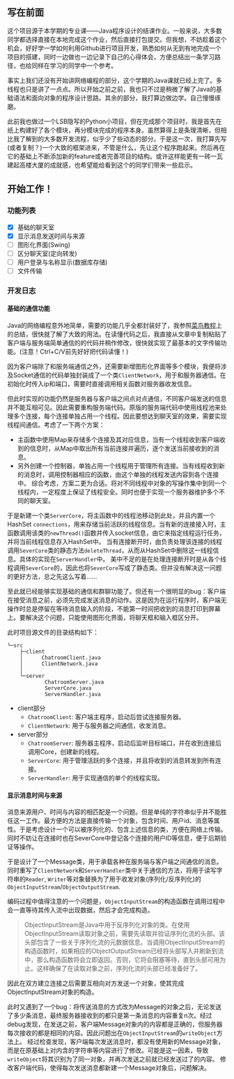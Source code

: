 ## 写在前面
这个项目源于本学期的专业课——Java程序设计的结课作业。一般来说，大多数同学都选择直接在本地完成这个作业，然后直接打包提交。但我想，不妨趁着这个机会，好好学一学如何利用Github进行项目开发，熟悉如何从无到有地完成一个项目的搭建，同时一边做也一边记录下自己的心得体会，方便总结出一条学习路径，也给同样在学习的同学中一个参考。

事实上我们还没有开始讲网络编程的部分，这个学期的Java课就已经上完了。多线程也只是讲了一点点。所以开始之前之前，我也只不过是稍微了解了Java的基础语法和面向对象的程序设计思路。其余的部分，我打算边做边学。自己慢慢琢磨。

此前我也做过一个LSB隐写的Python小项目，但在完成那个项目时，我是首先在纸上构建好了各个模块，再分模块完成的程序本身。虽然算得上是条理清晰，但相比我了解到的大多数开发流程，似乎少了些动态的部分。于是这一次，我打算先写(或者复制？)一个大致的框架进来，不管是什么，先让这个程序跑起来。然后再在它的基础上不断添加新的feature或者完善项目的结构。或许这样能更有一砖一瓦建起高楼大厦的成就感，也希望能给看到这个的同学们带来一些启示。

## 开始工作！

### 功能列表
- [x] 基础的聊天室
- [x] 显示消息发送时间与来源
- [ ] 图形化界面(Swing)
- [ ] 区分聊天室(定向转发)
- [ ] 用户登录与名称显示(数据库存储)
- [ ] 文件传输

### 开发日志
#### 基础的通信功能
Java的网络编程意外地简单，需要的功能几乎全都封装好了，我参照[菜鸟教程](https://www.runoob.com/java/java-networking.html)上的总结，很快就了解了大致的用法。在读懂代码之后，我直接从文章中复制粘贴了客户端与服务端简单通信的的代码并稍作修改，很快就实现了最基本的文字传输功能。(注意！Ctrl+C/V前先好好把代码读懂！)

因为客户端除了和服务端通信之外，还需要新增图形化界面等多个模块，我便将涉及Socket通信的代码单独封装成了一个类`ClientNetwork`，用于和服务器通信。在初始化时传入ip和端口，需要时直接调用相关函数对服务器收发信息。

但此时实现的功能仍然是服务器与客户端之间点对点通信，不同客户端发送的信息并不能互相可见。因此需要重构服务端代码。原版的服务端代码中使用线程池来处理多个连接，每个连接单独占用一个线程。因此要想达到聊天室的效果，需要实现线程间通信。考虑了一下两个方案：
- 主函数中使用Map来存储多个连接及其对应信息，当有一个线程收到客户端收到的信息时，从Map中取出所有当前连接并遍历，逐个发送当前接收到的消息。
- 另外创建一个控制器，单独占用一个线程用于管理所有连接。当有线程收到新的消息时，调用控制器相应的函数，由这个单独的线程发送内容到各个连接中。
综合考虑，方案二更为合适。将对不同线程中对象的写操作集中到同一个线程内，一定程度上保证了线程安全。同时也便于实现一个服务器维护多个不同的聊天室。

于是新建一个类`ServerCore`，将主函数中的线程池移动到此处，并且内置一个HashSet `connections`，用来存储当前活跃的线程信息。当有新的连接接入时，主函数调用该类的`newThread()`函数并传入socket信息，由它来指定线程运行任务，并将当前线程信息存入HashSet中。
当有连接断开时，由负责处理该连接的线程调用`SeverCore`类的静态方法`deleteThread`，从而从HashSet中删除这一线程信息。具体的实现在`ServerHandler`中。
美中不足的是在处理连接断开时是从各个线程调用`SeverCore`的，因此也将`SeverCore`写成了静态类。但并没有解决这一问题的更好方法，总之先这么写着……

至此就已经能够实现基础的通信和群聊功能了。但还有一个很明显的bug：客户端在接受消息之前，必须先完成发送消息的动作。这是因为在运行程序时，客户端无操作时总是停留在等待消息输入的阶段，不能第一时间把收到的消息打印到屏幕上。要解决这个问题，只能使用图形化界面，将聊天框和输入框区分开。

此时项目源文件的目录结构如下：
```
└─src
    ├─client
    │      ChatroomClient.java
    │      ClientNetwork.java
    │      
    └─server
            ChatroomServer.java
            ServerCore.java
            ServerHandler.java
```
- client部分
	- `ChatroomClient`: 客户端主程序，启动后尝试连接服务器。
	- `ClientNetwork`: 用于与服务器之间通信，收发消息。
- server部分
	- `ChatroomServer`: 服务器主程序，启动后监听目标端口，并在收到连接后调用Core，创建新的线程。
	- `ServerCore`: 用于管理活跃的多个连接，并且将收到的消息转发到所有连接。
	- `ServerHandler`: 用于实现通信的单个的线程实现。
#### 显示消息时间与来源
消息来源用户、时间与内容的相匹配是一个问题。但是单纯的字符串似乎并不能胜任这一工作。最方便的方法是直接传输一个对象，包含时间、用户id、消息等属性。于是考虑设计一个可以被序列化的、包含上述信息的类，方便在网络上传输。
同时不妨让在连接时也在SeverCore中登记各个连接的用户ID等信息，便于后期验证等操作。

于是设计了一个Message类，用于承载各种在服务端与客户端之间通信的消息。同时重写了`ClientNetwork`和`ServerHandler`类中关于通信的方法，将用于读写字符串的`Reader`, `Writer`等对象替换为了用于收发对象(序列化/反序列化)的`ObjectInputStream`/`ObjectOutputStream`.

编码过程中值得注意的一个问题是，`ObjectInputStream`的构造函数在调用过程中会一直等待其传入流中出现数据，然后才会完成构造。
> ObjectInputStream是Java中用于反序列化对象的类。在使用ObjectInputStream读取对象之前，需要先读取并验证序列化流的头部。该头部包含了一些关于序列化流的元数据信息。当调用ObjectInputStream的构造函数时，如果相应的ObjectOutputStream已经将头部写入并刷新到流中，那么构造函数将会立即返回。否则，它将会阻塞等待，直到头部可用为止。这样确保了在读取对象之前，序列化流的头部已经准备好了。

因此在双方建立连接之后需要互相向对方发送一个对象，使其完成ObjectInputStream对象的构造。

此时又遇到了一个bug：将传送消息的方式改为Message的对象之后，无论发送了多少条消息，最终服务器接收到的都只是第一条消息的内容重复n次。经过debug发现，在发送之前，客户端Message对象内的内容都是正确的，但服务器每次接收的都是相同的内容。因此问题出在`ObjectInputStream`的`writeObject`方法上。
经过检查发现，客户端每次发送消息时，都没有使用新的Message对象，而是在原基础上对内含的字符串等内容进行了修改。可能是这一因素，导致`writeObject`将其识别为了同一对象，并再次发送之前就已经发送过了的内容。
修改客户端代码，使得每次发送消息都新建一个Message对象后，问题解决。